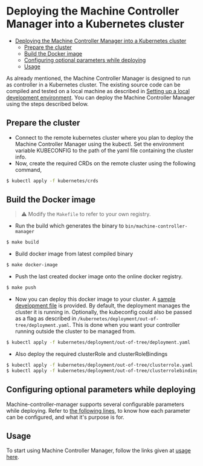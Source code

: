 # Deploying the Machine Controller Manager into a Kubernetes cluster

<!-- TOC -->

- [Deploying the Machine Controller Manager into a Kubernetes cluster](#deploying-the-machine-controller-manager-into-a-kubernetes-cluster)
	- [Prepare the cluster](#prepare-the-cluster)
	- [Build the Docker image](#build-the-docker-image)
	- [Configuring optional parameters while deploying](#configuring-optional-parameters-while-deploying)
	- [Usage](#usage)

<!-- /TOC -->

As already mentioned, the Machine Controller Manager is designed to run as controller in a Kubernetes cluster. The existing source code can be compiled and tested on a local machine as described in [Setting up a local development environment](../development/local_setup.md). You can deploy the Machine Controller Manager using the steps described below.

## Prepare the cluster

- Connect to the remote kubernetes cluster where you plan to deploy the Machine Controller Manager using the kubectl. Set the environment variable KUBECONFIG to the path of the yaml file containing the cluster info.
- Now, create the required CRDs on the remote cluster using the following command,
```bash
$ kubectl apply -f kubernetes/crds
```

## Build the Docker image

> :warning: Modify the `Makefile` to refer to your own registry.

- Run the build which generates the binary to `bin/machine-controller-manager`
```bash
$ make build
```
- Build docker image from latest compiled binary
```bash
$ make docker-image
```
- Push the last created docker image onto the online docker registry. 
```bash
$ make push
```

- Now you can deploy this docker image to your cluster. A [sample development file](/kubernetes/deployment/out-of-tree/deployment.yaml) is provided. By default, the deployment manages the cluster it is running in. Optionally, the kubeconfig could also be passed as a flag as described in  `/kubernetes/deployment/out-of-tree/deployment.yaml`. This is done when you want your controller running outside the cluster to be managed from.
```bash
$ kubectl apply -f kubernetes/deployment/out-of-tree/deployment.yaml
```
- Also deploy the required clusterRole and clusterRoleBindings
```bash
$ kubectl apply -f kubernetes/deployment/out-of-tree/clusterrole.yaml
$ kubectl apply -f kubernetes/deployment/out-of-tree/clusterrolebinding.yaml
```

## Configuring optional parameters while deploying

Machine-controller-manager supports several configurable parameters while deploying. Refer to [the following lines](/kubernetes/deployment/out-of-tree/deployment.yaml#L21-L30), to know how each parameter can be configured, and what it's purpose is for.

## Usage

To start using Machine Controller Manager, follow the links given at [usage here](../../README.md).
